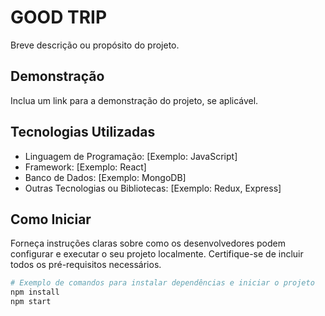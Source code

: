 # GOOD TRIP

Breve descrição ou propósito do projeto.

## Demonstração

Inclua um link para a demonstração do projeto, se aplicável.

## Tecnologias Utilizadas

- Linguagem de Programação: [Exemplo: JavaScript]
- Framework: [Exemplo: React]
- Banco de Dados: [Exemplo: MongoDB]
- Outras Tecnologias ou Bibliotecas: [Exemplo: Redux, Express]

## Como Iniciar

Forneça instruções claras sobre como os desenvolvedores podem configurar e executar o seu projeto localmente. Certifique-se de incluir todos os pré-requisitos necessários.

```bash
# Exemplo de comandos para instalar dependências e iniciar o projeto
npm install
npm start
